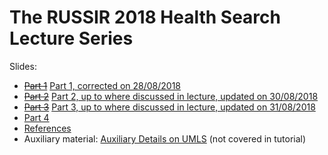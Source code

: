 # The RUSSIR 2018 Health Search Lecture Series

Slides:

* ~~[Part 1](RussirHealthSearch2018-Slides-part1.pdf)~~ [Part 1, corrected on 28/08/2018](RussirHealthSearch2018-Slides-part1-corrected.pdf)
* ~~[Part 2](RussirHealthSearch2018-Slides-part2.pdf)~~ [Part 2, up to where discussed in lecture, updated on 30/08/2018](RussirHealthSearch2018-Slides-part2corrected.pdf)
* ~~[Part 3](RussirHealthSearch2018-Slides-part3.pdf)~~ [Part 3, up to where discussed in lecture, updated on 31/08/2018](RussirHealthSearch2018-Slides-part3-corrected.pdf)
* [Part 4](RussirHealthSearch2018-Slides-part4.pdf)
* [References](RussirHealthSearch2018-Slides-references.pdf)
* Auxiliary material: [Auxiliary Details on UMLS](RussirHealthSearch2018-Slides-auxiliary.pdf) (not covered in tutorial)

